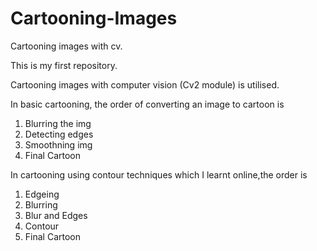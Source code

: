 # Cartooning-Images
Cartooning images with cv.

This is my first repository.

Cartooning images with computer vision (Cv2 module) is utilised.

In basic cartooning, the order of converting an image to cartoon is 
1) Blurring the img 
2) Detecting edges 
3) Smoothning img 
4) Final Cartoon

In cartooning using contour techniques which I learnt online,the order is 
1) Edgeing 
2) Blurring 
3) Blur and Edges
4) Contour 
5) Final Cartoon
